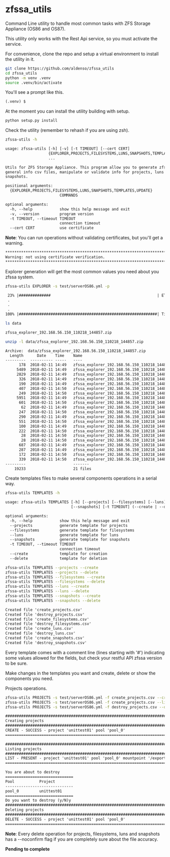 # zfssa_utils

Command Line utility to handle most common tasks with ZFS Storage Appliance (OS86 and OS87).

This utility only works with the Rest Api service, so you must activate the service.

For convenience, clone the repo and setup a virtual environment to install the utility in it.

```sh
git clone https://github.com/aldenso/zfssa_utils
cd zfssa_utils
python -m venv .venv
source .venv/bin/activate
```

You'll see a prompt like this.

```txt
(.venv) $
```

At the moment you can install the utility building with setup.

```sh
python setup.py install
```

Check the utility (remember to rehash if you are using zsh).

```sh
zfssa-utils -h
```

```txt
usage: zfssa-utils [-h] [-v] [-t TIMEOUT] [--cert CERT]
                   {EXPLORER,PROJECTS,FILESYSTEMS,LUNS,SNAPSHOTS,TEMPLATES,UPDATE}
                   ...

Utils for ZFS Storage Appliance. This program allow you to generate zfssa
general info csv files, manipulate or validate info for projects, luns and
snapshots.

positional arguments:
  {EXPLORER,PROJECTS,FILESYSTEMS,LUNS,SNAPSHOTS,TEMPLATES,UPDATE}
                        COMMANDS

optional arguments:
  -h, --help            show this help message and exit
  -v, --version         program version
  -t TIMEOUT, --timeout TIMEOUT
                        connection timeout
  --cert CERT           use certificate
```

**Note**: You can run operations without validating certificates, but you'll get a warning.

```txt
*******************************************************************************
Warning: not using certificate verification.
*******************************************************************************
```

Explorer generation will get the most common values you need about you zfssa system.

```sh
zfssa-utils EXPLORER -s test/serverOS86.yml -p
```

```txt
 23% |##############                                               | ETA:  0:01:19
 .
 .
 .
100% |#############################################################| Time: 0:01:57
```

```sh
ls data
```

```txt
zfssa_explorer_192.168.56.150_110218_144857.zip
```

```sh
unzip -l data/zfssa_explorer_192.168.56.150_110218_144857.zip
```

```txt
Archive:  data/zfssa_explorer_192.168.56.150_110218_144857.zip
  Length      Date    Time    Name
---------  ---------- -----   ----
      178  2018-02-11 14:49   zfssa_explorer_192.168.56.150_110218_144857/devices.csv
     5489  2018-02-11 14:49   zfssa_explorer_192.168.56.150_110218_144857/projects.csv
     2829  2018-02-11 14:49   zfssa_explorer_192.168.56.150_110218_144857/luns.csv
      326  2018-02-11 14:49   zfssa_explorer_192.168.56.150_110218_144857/cluster.csv
      190  2018-02-11 14:49   zfssa_explorer_192.168.56.150_110218_144857/datalinks.csv
      407  2018-02-11 14:50   zfssa_explorer_192.168.56.150_110218_144857/users.csv
      249  2018-02-11 14:50   zfssa_explorer_192.168.56.150_110218_144857/fc_initiator-groups.csv
     5951  2018-02-11 14:49   zfssa_explorer_192.168.56.150_110218_144857/filesystems.csv
      601  2018-02-11 14:50   zfssa_explorer_192.168.56.150_110218_144857/pools.csv
       62  2018-02-11 14:49   zfssa_explorer_192.168.56.150_110218_144857/routing.csv
      247  2018-02-11 14:50   zfssa_explorer_192.168.56.150_110218_144857/iscsi_targets.csv
      290  2018-02-11 14:49   zfssa_explorer_192.168.56.150_110218_144857/routes.csv
      551  2018-02-11 14:50   zfssa_explorer_192.168.56.150_110218_144857/iscsi_initiators.csv
      100  2018-02-11 14:49   zfssa_explorer_192.168.56.150_110218_144857/problems.csv
      222  2018-02-11 14:50   zfssa_explorer_192.168.56.150_110218_144857/iscsi_initiator-groups.csv
       28  2018-02-11 14:50   zfssa_explorer_192.168.56.150_110218_144857/iscsi_target-groups.csv
       28  2018-02-11 14:50   zfssa_explorer_192.168.56.150_110218_144857/fc_target-groups.csv
      687  2018-02-11 14:49   zfssa_explorer_192.168.56.150_110218_144857/version.csv
      287  2018-02-11 14:49   zfssa_explorer_192.168.56.150_110218_144857/interfaces.csv
      172  2018-02-11 14:50   zfssa_explorer_192.168.56.150_110218_144857/fc_targets.csv
      339  2018-02-11 14:50   zfssa_explorer_192.168.56.150_110218_144857/fc_initiators.csv
---------                     -------
    19233                     21 files
```

Create templates files to make several components operations in a serial way.

```sh
zfssa-utils TEMPLATES -h
```

```txt
usage: zfssa-utils TEMPLATES [-h] [--projects] [--filesystems] [--luns]
                             [--snapshots] [-t TIMEOUT] (--create | --delete)

optional arguments:
  -h, --help            show this help message and exit
  --projects            generate template for projects
  --filesystems         generate template for filesystems
  --luns                generate template for luns
  --snapshots           generate template for snapshots
  -t TIMEOUT, --timeout TIMEOUT
                        connection timeout
  --create              template for creation
  --delete              template for deletion
```

```sh
zfssa-utils TEMPLATES --projects --create
zfssa-utils TEMPLATES --projects --delete
zfssa-utils TEMPLATES --filesystems --create
zfssa-utils TEMPLATES --filesystems --delete
zfssa-utils TEMPLATES --luns --create
zfssa-utils TEMPLATES --luns --delete
zfssa-utils TEMPLATES --snapshots --create
zfssa-utils TEMPLATES --snapshots --delete
```

```txt
Created file 'create_projects.csv'
Created file 'destroy_projects.csv'
Created file 'create_filesystems.csv'
Created file 'destroy_filesystems.csv'
Created file 'create_luns.csv'
Created file 'destroy_luns.csv'
Created file 'create_snapshots.csv'
Created file 'destroy_snapshots.csv'
```

Every template comes with a comment line (lines starting with '#') indicating some values allowed for the fields, but check your restful API zfssa version to be sure.

Make changes in the templates you want and create, delete or show the components you need.

Projects operations.

```sh
zfssa-utils PROJECTS -s test/serverOS86.yml -f create_projects.csv --create
zfssa-utils PROJECTS -s test/serverOS86.yml -f create_projects.csv --list
zfssa-utils PROJECTS -s test/serverOS86.yml -f destroy_projects.csv --delete
```

```txt
###############################################################################
Creating projects
###############################################################################
CREATE - SUCCESS - project 'unittest01' pool 'pool_0'
===============================================================================

###############################################################################
Listing projects
###############################################################################
LIST - PRESENT - project 'unittest01' pool 'pool_0' mountpoint '/export/unittest01' quota '10 GB' reservation '10 GB' compression 'gzip' dedup 'True' logbias 'latency' nodestroy 'False' recordsize '128 KB' readonly 'False' atime 'True' def_sparse 'True' def_user 'nobody' def_group 'other' def_perms '750' def_volblocksize '128 KB' def_volsize '1 GB' sharenfs 'on' sharesmb 'off'
===============================================================================

You are about to destroy
==============================
Pool           Project
------------------------------
pool_0         unittest01
==============================
Do you want to destroy (y/N)y
###############################################################################
Deleting projects
###############################################################################
DELETE - SUCCESS - project 'unittest01' pool 'pool_0'
===============================================================================
```

**Note**: Every delete operation for projects, filesystems, luns and snapshots has a --noconfirm flag if you are completely sure about the file accuracy.

**Pending to complete**
